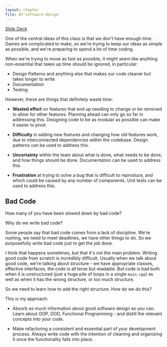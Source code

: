 ```yaml
---
layout: chapter
file: 07-software-design
---
```



<a href="https://docs.google.com/presentation/d/1DRA5PmtHwlgXofexA2OzfP0Q0F3m8wSKMeOsvur0hF8/edit?usp=sharing" class="btn btn-info">Slide Deck</a>


One of the central ideas of this class is that we don't have enough time.
Games are complicated to make, so we're trying to keep our ideas as simple as possible,
and we're preparing to spend a lot of time coding.

When we're trying to move as fast as possible, it might seem like anything non-essential that takes up time should be ignored, in particular:

- Design Patterns and anything else that makes our code cleaner but takes longer to write
- Documentation
- Testing

However, these are things that definitely waste time:

- **Wasted effort** on features that end up needing to change or be removed to allow for other features.
  Planning ahead can only go so far in addressing this.
  Designing code to be as modular as possible can make it easier to pivot.

- **Difficulty** in adding new features and changing how old features work, due to interconnected dependencies within the codebase.
  Design patterns can be used to address this.

- **Uncertainty** within the team about what is done, what needs to be done, and how things should be done.
  Documentation can be used to address this.

- **Frustration** at trying to solve a bug that is difficult to reproduce, and which could be caused by any number of components.
  Unit tests can be used to address this.


## Bad Code

How many of you have been slowed down by bad code?

Why do we write bad code?

Some people say that bad code comes from a lack of discipline.
We're rushing, we need to meet deadlines, we have other things to do.
So we purposefully write bad code just to get the job done.

I think that happens sometimes, but that it's not the main problem.
Writing good code from scratch is incredibly difficult.
Usually when we talk about good code, we're talking about structure -
we have appropriate classes, effective interfaces, the code is all terse but readable.
But code is bad both when it is unstructured (just a huge pile of loops in a single `main.cpp`)
as well as when it has the wrong structure, or too much structure.

So we need to learn how to add the right structure.
How do we do this?

This is my approach:

- Absorb as much information about good software design as you can.
  Learn about OOP, DOD, Functional Programming - and distill the relevant concepts into your code.

- Make refactoring a consistent and essential part of your development process.
  Always write code with the intention of cleaning and organizing it once the functionality falls into place.


